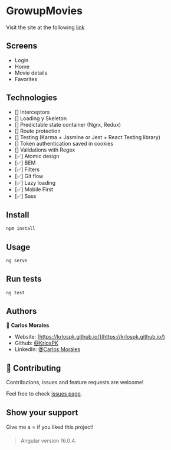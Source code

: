 # GrowupMovies

Visit the site at the following [link](https://growup-movies.vercel.app/movies/home)

## Screens

- Login
- Home
- Movie details
- Favorites

## Technologies

- [] Interceptors
- [] Loading y Skeleton
- [] Predictable state container (Ngrx, Redux)
- [] Route protection
- [] Testing (Karma + Jasmine or Jest + React Testing library)
- [] Token authentication saved in cookies
- [] Validations with Regex
- [✅] Atomic design
- [✅] BEM
- [✅] Filters
- [✅] Git flow
- [✅] Lazy loading
- [✅] Mobile First
- [✅] Sass

## Install

```sh
npm install
```

## Usage

```sh
ng serve
```

## Run tests

```sh
ng test
```

## Authors

👤 **Carlos Morales**

- Website: [https://krlospk.github.io/](https://krlospk.github.io/)
- Github: [@KrlosPK](https://github.com/KrlosPK)
- LinkedIn: [@Carlos Morales](https://linkedin.com/in/krlos-morales/)

## 🤝 Contributing

Contributions, issues and feature requests are welcome!

Feel free to check [issues page](https://github.com/ConanGH-S/API_REST-WEBFAM/issues).

## Show your support

Give me a ⭐️ if you liked this project!

> Angular version 16.0.4.
